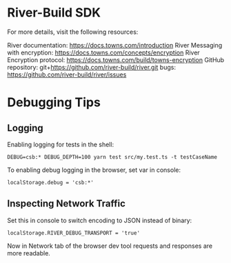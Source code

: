# River-Build SDK

For more details, visit the following resources:

River documentation: https://docs.towns.com/introduction
River Messaging with encryption: https://docs.towns.com/concepts/encryption
River Encryption protocol: https://docs.towns.com/build/towns-encryption
GitHub repository: git+https://github.com/river-build/river.git
bugs: https://github.com/river-build/river/issues

# Debugging Tips

## Logging

Enabling logging for tests in the shell:

    DEBUG=csb:* DEBUG_DEPTH=100 yarn test src/my.test.ts -t testCaseName

To enabling debug logging in the browser, set var in console:

    localStorage.debug = 'csb:*'

## Inspecting Network Traffic

Set this in console to switch encoding to JSON instead of binary:

    localStorage.RIVER_DEBUG_TRANSPORT = 'true'

Now in Network tab of the browser dev tool requests and responses are more readable.
